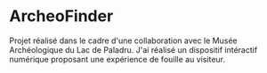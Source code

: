 # ArcheoFinder
Projet réalisé dans le cadre d'une collaboration avec le Musée Archéologique du Lac de Paladru.
J'ai réalisé un dispositif intéractif numérique proposant une expérience de fouille au visiteur.

